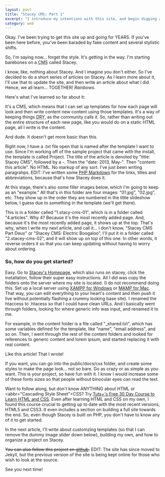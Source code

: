 ```yaml
---
layout: post
title: "Stacey CMS: Part 1"
excerpt: "I introduce my intentions with this site, and begin digging around my chosen CMS, Stacey."
category: web
---
```


Okay. I've been trying to get this site up and going for YEARS. If you've been here before, you've been baraded by fake content and several stylistic shifts.

So, I'm saying now... forget the style. It's getting in the way. I'm starting barebones on a <abbr title="Content Management System">CMS</abbr> called Stacey.

I know, like, nothing about Stacey. And I imagine you don't either. So I've decided to do a short series of articles on Stacey. As I learn more about it, I'll use that to update the site, and then write an article about what I did. Hence, we all learn... TOGETHER! _Rainbows._

Here's what I've learned so far about it:

It's a CMS, which means that I can set up templates for how each page will look and then write content new content using those templates. It's a way of keeping things <abbr title="Don't Repeat Yourself">DRY</abbr>, as the community calls it. So, rather than writing out the entire structure of each new page, like you would do on a static <abrr title="HyperText Markup Language">HTML</abbr> page, all I write is the content.

And dude. It doesn't get more basic than this.

Right now, I have a .txt file open that is named after the template I want to use. Since I'm working off of the sample project that came with the install, the template is called Project. The title of the article is denoted by "title: Stacey CMS", followed by a -. Then the "date: 2013, May-". Then "content: this article". No HTML. No markup of any sort. I've just been writing paragrahps. EDIT: I've written some [PHP Markdown][php-markdown] for the links, titles and abbreviations, because that's how Stacey does it.

At this stage, there's also some filler images below, which I'm going to keep as an "example." All that's in this folder are four images: "01.jpg", "02.jpg", etc. They show up in the order they are numbered in the little slideshow below, I guess due to something in the template (we'll get there).

This is in a folder called "1.stacy-cms-01", which is in a folder called "4.articles". Why 4? Because it's the most recently added page. And, because it's the most recently added page, it shows up at the top. That's why, when I write my next article, and call it... I don't know, "Stacey CMS Part Deux" or "Stacey CMS: Electric Boogaloo", I'll put it in a folder called "2.stacey-cms-02", and it will show up on top of this one. In other words, it reverse orders it so that you can keep updating without having to worry about ordering.

### So, how do you get started?

Easy. Go to [Stacey's Homepage][stacey], which also runs on stacey, click the installation, follow their super easy instructions. All I did was copy the folders onto the server where my site is located. (I do not recommend doing this. Set up a local server using [XAMPP for Windows][xampp] or [MAMP for Mac][mamp]. That way, you can edit everything to your heart's content and then push it live without potentially flashing a crummy looking base site). I renamed the htaccess to .htacess so that I could have clean URLs. And I basically went through folders, looking for where generic info was input, and renamed it to me.

For example, in the content folder is a file called "\_shared.txt", which has some variables defined for the template, like "name", "email address", and so on. Then, I went through the rest of the content folders and looked for references to generic content and lorem ipsum, and started replacing it with real content.

Like this article! That I wrote!

If you want, you can go into the public/docs/css folder, and create some styles to make the page look... not so bare. Go as crazy or as simple as you want. This is your project, so have fun with it. I know I would increase some of these fonts sizes so that people without binocular eyes can read the text.

Want to follow along, but don't know ANYTHING about HTML or <abbr="Cascading Style Sheet">CSS</abbr>? Try [Tuts+'s Free 30 Day Course to Learn HTML and CSS][tutsplus]. Even after learning HTML and CSS on my own, I found this course crucial to getting up to date with the most recent versions, HTML5 and CSS3. It even includes a section on building a full site towards the end. So, even though Stacey is built on PHP, you don't have to know any of it to get started.

In the next article, I'll write about customzing templates (so that I can remove the dummy image slider down below), building my own, and how to organize a project on Stacey.

<del>You can also follow this project on [github][staceybuild].</del> EDIT: The site has since moved to Jekyll, but the previous version of the site is being kept online for those who wish to look at the source.

See you next time!

[php-markdown]: http://michelf.ca/projects/php-markdown/
[stacey]: http://staceyapp.com
[xampp]: http://www.apachefriends.org/en/xampp.html
[mamp]: http://www.mamp.info/en/index.html
[tutsplus]: http://learncss.tutsplus.com/
[staceybuild]: https://github.com/blrobin2/personalsite-staceybuild
